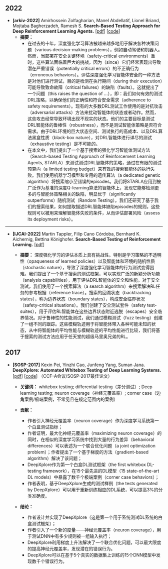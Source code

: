## 2022

- **[arkiv-2022]** Amirhossein Zolfagharian, Manel Abdellatif, Lionel Briand, Mojtaba Bagherzadeh, Ramesh S. **Search-Based Testing Approach for Deep Reinforcement Learning Agents.** [[pdf](https://arxiv.org/abs/2206.07813)] [[code](https://github.com/amirhosseinzlf/STARLA)]
  - **摘要：**
    - 在过去的十年，深度强化学习算法被越来越多地用于解决各种决策问题（various decision-making problems），例如自动驾驶和机器人。然而，当部署在安全关键环境（safety-critical environments）重时，这些算法面临着巨大的挑战，因为（since）它们经常表现出导致潜在严重错误（potentially critical errors）的不正确行为（erroneous behaviors）。评估深度强化学习智能体安全的一种方法是对他们进行测试，目的是检测在执行期间（during their execution）可能导致致命故障（critical failures）的缺陷（faults）。这就提出了一个问题（this raises the question of …），即：我们如何有效的测试DRL策略，以确保他们的正确性和符合安全需求（adherence to safety requirements）。现有的大多数DRL测试工作使用的是对抗攻击（adversarial attacks）方法来扰动智能体的状态或者动作。然而，这些攻击经常导致环境出现不现实的状态。他们的主要目标是测试DRL智能体的鲁棒性（robustness），而不是测试智能体策略是否符合需求。由于DRL环境的巨大状态空间、测试执行的高成本、以及DRL算法黑盒性质（black-box nature），对DRL智能体进行详尽的测试（exhaustive testing）是不可能的。
    - 在本文中，我们提出了一个基于搜索的强化学习智能体测试方法（Search-based Testing Approach of Reinforcement Learning Agents, STARLA）来测试测试DRL智能体的策略，通过在有限的测试预算内（a limited testing budget）来有效的搜索智能体的执行失败。我们使用机器学习模型和专用的遗传算法（a dedicated genetic algorithm）将搜索缩小至错误的episodes。我们将STARLA应用到被广泛作为基准的深度Q-learning算法的智能体上，发现它能够检测更多的与智能体策略相关的缺陷，明显优于（significantly outperforms）随机测试（Random Testing）。我们还研究了基于我们的搜索结果，如何提取描述DRL智能体缺陷episodes的规则，这些规则可以被用来理解智能体失败的条件，从而评估部署风险（assess its deployment risks）。

---

- **[IJCAI-2022]** Martin Tappler, Filip Cano Córdoba, Bernhard K. Aichernig, Bettina Könighofer. **Search-Based Testing of Reinforcement Learning.** [[pdf](https://arxiv.org/abs/2205.04887)]

  - **摘要：**
    深度强化学习的评估本质上具有挑战性。特别是学习策略的不透明性（opaqueness of learned policies）以及智能体和环境的随机性质（stochastic nature），导致了深度强化学习智能体的行为测试变得困难。我们提出了一个基于搜索的测试框架，可以实现广泛的新颖分析功能（analysis capabilities），用于评估DRL智能体的安全和性能。对于安全测试，我们使用了一个搜索算法（a search algorithm）来搜索解决RL任务的参考根据（reference trace）。搜索的回溯状态（backtracking states），称为边界状态（boundary states），构成安全临界状况（safety-critical situations）。我们创建了安全测试套件（safety test-suites），用于评估RL智能体在这些边界状态附近逃脱（escapes）安全临界情况。对于鲁棒性的性能测试，我们通过模糊测试（fuzz testing）创建了一组不同的跟踪。这些模糊轨迹用于将智能体带入各种可能未知的状态，从中将智能体的平均性能与模糊轨迹的平均性能进行比较，我们将基于搜索的测试方法应用于任天堂的超级马里奥兄弟的RL。



## 2017

- **[SOSP-2017]** Kexin Pei, Yinzhi Cao, Junfeng Yang, Suman Jana. **DeepXplore: Automated Whitebox Testing of Deep Learning Systems.** [[pdf](https://arxiv.org/abs/1705.06640)] [[code](https://github.com/peikexin9/deepxplore)] （CCF-A会议/SOSP-2017最佳论文）
  - **关键词：**
    whitebox testing; differential testing（差分测试）; Deep learning testing; neuron coverage（神经元覆盖率）; corner case（边角案例/极端案例，不常见且在规定范围内的案例）
  - **贡献：**

    - 作者引入神经元覆盖率（neuron coverage）作为深度学习系统第一个白盒测试指标；
    - 作者证明，最大化神经元覆盖率（maximizing neuron coverage）的同时，在相似的深度学习系统中找到大量的行为差异（behavioral differences）可以表述为一个联合优化问题（a joint optimization problem）；作者提出了一个基于梯度的方法（gradient-based algorithm）解决了该问题；
    - DeepXplore作为第一个白盒DL测试框架（the first whitebox DL-testing framework），在15个最先进的DL模型（15 state-of-the-art DL models）中暴露了数千个极端案例（corner case behaviors）；
    - 作者表明，基于DeepXplore生成的测试样例（the tests generated by DeepXplore）可以用于重新训练相应的DL系统，可以提高3%的分类准确度。
  - **结论：**
    - 作者设计并实现了DeepXplore（这是第一个用于系统测试DL系统的白盒测试框架）；
    - 作者引入了一个新的度量——神经元覆盖率（neuron coverage），用于测试DNN中有多少规则被一组输入执行；
    - DeepXplore利用梯度上升法解决了一个联合优化问题，可以最大限度的提高神经元覆盖率，发现潜在的错误行为。
    - DeepXplore可以在基于5个真实的数据集上训练的15个DNN模型中发现数千个错误行为。















